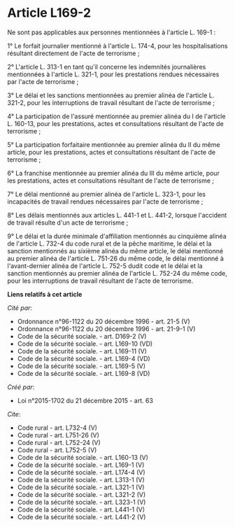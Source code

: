 # Article L169-2

Ne sont pas applicables aux personnes mentionnées à l'article L. 169-1 : 

1° Le forfait journalier mentionné à l'article L. 174-4, pour les hospitalisations résultant directement de l'acte de
terrorisme ; 

2° L'article L. 313-1 en tant qu'il concerne les indemnités journalières mentionnées à l'article L. 321-1, pour les
prestations rendues nécessaires par l'acte de terrorisme ; 

3° Le délai et les sanctions mentionnées au premier alinéa de l'article L. 321-2, pour les interruptions de travail résultant
de l'acte de terrorisme ; 

4° La participation de l'assuré mentionnée au premier alinéa du I de l'article L. 160-13, pour les prestations, actes et
consultations résultant de l'acte de terrorisme ; 

5° La participation forfaitaire mentionnée au premier alinéa du II du même article, pour les prestations, actes et
consultations résultant de l'acte de terrorisme ; 

6° La franchise mentionnée au premier alinéa du III du même article, pour les prestations, actes et consultations résultant
de l'acte de terrorisme ; 

7° Le délai mentionné au premier alinéa de l'article L. 323-1, pour les incapacités de travail rendues nécessaires par l'acte
de terrorisme ; 

8° Les délais mentionnés aux articles L. 441-1 et L. 441-2, lorsque l'accident de travail résulte d'un acte de terrorisme ; 

9° Le délai et la durée minimale d'affiliation mentionnés au cinquième alinéa de l'article L. 732-4 du code rural et de la
pêche maritime, le délai et la sanction mentionnés au sixième alinéa du même article, le délai mentionné au premier alinéa de
l'article L. 751-26 du même code, le délai mentionné à l'avant-dernier alinéa de l'article L. 752-5 dudit code et le délai et
la sanction mentionnés au premier alinéa de l'article L. 752-24 du même code, pour les interruptions de travail résultant de
l'acte de terrorisme.

**Liens relatifs à cet article**

_Cité par_:

  - Ordonnance n°96-1122 du 20 décembre 1996 - art. 21-5 (V)
  - Ordonnance n°96-1122 du 20 décembre 1996 - art. 21-9-1 (V)
  - Code de la sécurité sociale. - art. D169-2 (V)
  - Code de la sécurité sociale. - art. L169-10 (VD)
  - Code de la sécurité sociale. - art. L169-11 (V)
  - Code de la sécurité sociale. - art. L169-4 (VD)
  - Code de la sécurité sociale. - art. L169-5 (V)
  - Code de la sécurité sociale. - art. L169-8 (VD)

_Créé par_:

  - Loi n°2015-1702 du 21 décembre 2015 - art. 63

_Cite_:

  - Code rural - art. L732-4 (V)
  - Code rural - art. L751-26 (V)
  - Code rural - art. L752-24 (V)
  - Code rural - art. L752-5 (V)
  - Code de la sécurité sociale. - art. L160-13 (V)
  - Code de la sécurité sociale. - art. L169-1 (V)
  - Code de la sécurité sociale. - art. L174-4 (V)
  - Code de la sécurité sociale. - art. L313-1 (V)
  - Code de la sécurité sociale. - art. L321-1 (V)
  - Code de la sécurité sociale. - art. L321-2 (V)
  - Code de la sécurité sociale. - art. L323-1 (V)
  - Code de la sécurité sociale. - art. L441-1 (V)
  - Code de la sécurité sociale. - art. L441-2 (V)
